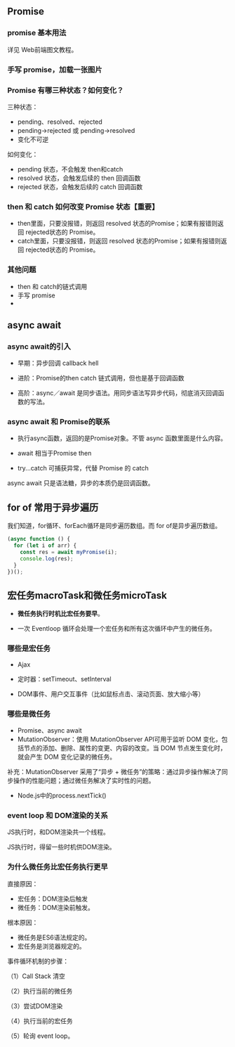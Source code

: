

## Promise

### promise 基本用法

详见 Web前端图文教程。

### 手写 promise，加载一张图片



### Promise 有哪三种状态？如何变化？

三种状态：

- pending、resolved、rejected
- pending→rejected 或 pending→resolved
- 变化不可逆

如何变化：

- pending 状态，不会触发 then和catch
- resolved 状态，会触发后续的 then 回调函数
- rejected 状态，会触发后续的 catch 回调函数

### then 和 catch 如何改变 Promise 状态【重要】

- then里面，只要没报错，则返回 resolved 状态的Promise；如果有报错则返回 rejected状态的 Promise。
- catch里面，只要没报错，则返回 resolved 状态的Promise；如果有报错则返回 rejected状态的 Promise。

### 其他问题

- then 和 catch的链式调用
- 手写 promise
- 



## async await

### async await的引入

- 早期：异步回调 callback hell

- 进阶：Promise的then catch 链式调用，但也是基于回调函数

- 高阶：async／await 是同步语法。用同步语法写异步代码，彻底消灭回调函数的写法。

### async await 和 Promise的联系

- 执行async函数，返回的是Promise对象。不管  async 函数里面是什么内容。

- await 相当于Promise then

- try...catch 可捕获异常，代替 Promise 的 catch

async await 只是语法糖，异步的本质仍是回调函数。



## for of 常用于异步遍历

我们知道，for循环、forEach循环是同步遍历数组。而 for of是异步遍历数组。

```js
(async function () {
  for (let i of arr) {
    const res = await myPromise(i);
    console.log(res);
  }
})();
```



## 宏任务macroTask和微任务microTask

- **微任务执行时机比宏任务要早**。

- 一次 Eventloop 循环会处理一个宏任务和所有这次循环中产生的微任务。

### 哪些是宏任务

- Ajax

- 定时器：setTimeout、setInterval
- DOM事件、用户交互事件（比如鼠标点击、滚动页面、放大缩小等）

### 哪些是微任务

- Promise、async await
- MutationObserver：使用 MutationObserver API可用于监听 DOM 变化，包括节点的添加、删除、属性的变更、内容的改变。当 DOM 节点发生变化时，就会产生 DOM 变化记录的微任务。

补充：MutationObserver 采用了“异步 + 微任务”的策略：通过异步操作解决了同步操作的性能问题；通过微任务解决了实时性的问题。

- Node.js中的process.nextTick()

### event loop 和  DOM渲染的关系

JS执行时，和DOM渲染共一个线程。

JS执行时，得留一些时机供DOM渲染。

### 为什么微任务比宏任务执行更早

直接原因：

- 宏任务：DOM渲染后触发
- 微任务：DOM渲染前触发。

根本原因：

- 微任务是ES6语法规定的。
- 宏任务是浏览器规定的。

事件循环机制的步骤：

（1）Call Stack 清空

（2）执行当前的微任务

（3）尝试DOM渲染

（4）执行当前的宏任务

（5）轮询 event loop。

